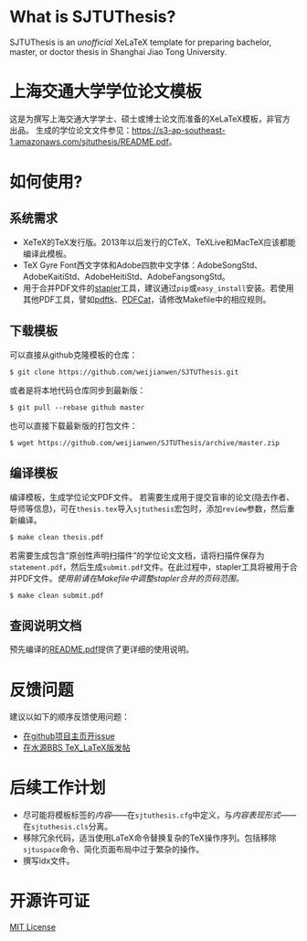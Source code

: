 What is SJTUThesis?
======

SJTUThesis is an *unofficial* XeLaTeX template for preparing bachelor, master, or doctor thesis in Shanghai Jiao Tong University.

上海交通大学学位论文模板
======

这是为撰写上海交通大学学士、硕士或博士论文而准备的XeLaTeX模板，非官方出品。
生成的学位论文文件参见：<https://s3-ap-southeast-1.amazonaws.com/sjtuthesis/README.pdf>。

如何使用?
=======

系统需求
-------

* XeTeX的TeX发行版。2013年以后发行的CTeX、TeXLive和MacTeX应该都能编译此模板。
* TeX Gyre Font西文字体和Adobe四款中文字体：AdobeSongStd、AdobeKaitiStd、AdobeHeitiStd、AdobeFangsongStd。
* 用于合并PDF文件的[stapler](https://github.com/hellerbarde/stapler)工具，建议通过```pip```或```easy_install```安装。若使用其他PDF工具，譬如[pdftk](https://www.pdflabs.com/tools/pdftk-the-pdf-toolkit/)、[PDFCat](http://freecode.com/projects/pdfcat)，请修改Makefile中的相应规则。

下载模板
-------

可以直接从github克隆模板的仓库：

	$ git clone https://github.com/weijianwen/SJTUThesis.git

或者是将本地代码仓库同步到最新版：

	$ git pull --rebase github master

也可以直接下载最新版的打包文件：

	$ wget https://github.com/weijianwen/SJTUThesis/archive/master.zip

编译模板
-------

编译模板，生成学位论文PDF文件。
若需要生成用于提交盲审的论文(隐去作者、导师等信息)，可在```thesis.tex```导入```sjtuthesis```宏包时，添加```review```参数，然后重新编译。

	$ make clean thesis.pdf

若需要生成包含“原创性声明扫描件”的学位论文文档，请将扫描件保存为```statement.pdf```，然后生成```submit.pdf```文件。在此过程中，stapler工具将被用于合并PDF文件。*使用前请在Makefile中调整stapler合并的页码范围。*

	$ make clean submit.pdf

查阅说明文档
------

预先编译的[README.pdf](https://s3-ap-southeast-1.amazonaws.com/sjtuthesis/README.pdf)提供了更详细的使用说明。

反馈问题
=======

建议以如下的顺序反馈使用问题：

* [在github项目主页开issue](https://github.com/weijianwen/sjtu-thesis-template-latex/issues)
* [在水源BBS TeX_LaTeX版发帖](https://bbs.sjtu.edu.cn/bbsdoc?board=TeX_LaTeX)

后续工作计划
=======
* 尽可能将模板标签的*内容*——在```sjtuthesis.cfg```中定义，与*内容表现形式*——在```sjtuthesis.cls```分离。
* 移除冗余代码，适当使用LaTeX命令替换复杂的TeX操作序列。包括移除```sjtuspace```命令、简化页面布局中过于繁杂的操作。
* 撰写idx文件。 

开源许可证
======

[MIT License](LICENSE)

